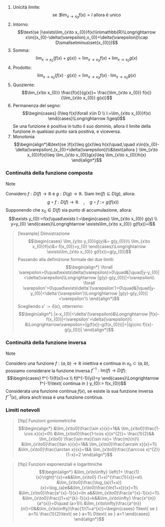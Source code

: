 1. Unicità limite: $$\text{se }\exists\lim_{x\to x_{0}}f(x)=l\text{ allora è unico}$$
2. Intorno: $$\text{se }\exists\lim_{x\to x_{0}}f(x)\in\mathbb{R}\Longrightarrow x\in((x_{0}-\delta(\varepsilon),x_{0}+\delta(\varepsilon))\cap D\smallsetminus\set{x_{0}})$$
3. Somma: $$\lim_{x\to x_{0}}(f(x)+g(x))=\lim_{x\to x_{0}}f(x)+\lim_{x\to x_{0}}g(x)$$
4. Prodotto: $$\lim_{x\to x_{0}}(f(x)\cdot g(x))=\lim_{x\to x_{0}}f(x)\cdot \lim_{x\to x_{0}}g(x)$$
5. Quoziente: $$\lim_{x\to x_{0}} \frac{f(x)}{g(x)}= \frac{\lim_{x\to x_{0}} f(x)}{\lim_{x\to x_{0}} g(x)}$$
6. Permanenza del segno: $$\begin{cases}
0\leq f(x)\forall x\in D \\
l:=\lim_{x\to x_{0}}f(x)
\end{cases}\Longrightarrow l\geq0$$
Se una funzione è positiva in tutto il suo dominio, allora il limite della funzione in qualsiasi punto sarà positiva, e viceversa.
7. Monotonia
$$\begin{align*}&\text{se }f(x)\leq g(x)\leq h(x)\quad,\quad x\in((x_{0}-\delta(\varepsilon),(x_{0}+\delta(\varepsilon))\\&\text{allora } \lim_{x\to x_{0}}f(x)\leq \lim_{x\to x_{0}}g(x)\leq \lim_{x\to x_{0}}h(x)
\end{align*}$$

### Continuità della funzione composta
>[!note]
>Considero $f: D(f)\to\mathbb{R}$ e $g: D(g)\to\mathbb{R}$. Siam $\text{Im}(f)\subseteq D(g)$, allora: 
>$$g\circ f:D(f)\to\mathbb{R}\quad,\quad g\circ f:=g(f(x))$$
>Supponendo che $x_{0}\in D(f)$ sia punto di accumulazione, allora:
>$$\exists y_{0}:=f(x)\quad\exists l:=\begin{cases}
\lim_{x\to x_{0}} g(y) \\
y=y_{0}
\end{cases}\Longrightarrow \exists\lim_{x\to x_{0}} g(f(x))=l$$

>[!example] Dimostrazione
>$$\begin{cases}
>\lim_{y\to y_{0}}g(y)&= g(y_{0})\\
>\lim_{x\to x_{0}}f(x)&= f(x_{0})=y_{0}
>\end{cases}\Longrightarrow \exists\lim_{x\to x_{0}} g(f(x))=g(y_{0})$$
>Passando alla definizione formale dei due limiti: $$\begin{align*}
>\forall \varepsilon>0\quad\exists\delta(\varepsilon)>0\quad&|\quad|y-y_{0}|<\delta(\varepsilon)\Longrightarrow |g(y)-g(y_{0})|<\varepsilon\\
>\forall \varepsilon'>0\quad\exists\delta'(\varepsilon')>0\quad&|\quad|y-y_{0}|<\delta'(\varepsilon')\Longrightarrow |g(y)-g(y_{0})|<\varepsilon'\\
>\end{align*}$$
>Scegliendo $\varepsilon':=\delta(\varepsilon)$, otterremo: $$\begin{align*}
|x-x_{0}|<\delta'(\varepsilon)&\Longrightarrow |f(x)-f(x_{0})|<\varepsilon'=\delta(\varepsilon)\\
&\Longrightarrow\varepsilon>|g(f(x))-g(f(x_{0}))|=|(g\circ f)(x)-g(y_{0})|
\end{align*}$$

### Continuità della funzione inversa
>[!note]
>Considero una funzione $f:(a,b)\to\mathbb{R}$ iniettiva e continua in $x_{0}\subset(a,b)$, possiamo considerare la funzione inversa $f^{-1}: \text{Im}(f)\to D(f)$:
>$$\begin{cases}
f^{-1}(f(x))=x \\
f(f^{-1}(y))=y
\end{cases}\Longrightarrow f^{-1}\text{ continua in } y_{0}:= f(x_{0})$$
>Considerata una funzione continua $f(x)$, se esiste la sua funzione inversa $f^{-1}(x)$, allora anch'essa è una funzione continua.
### Limiti notevoli

>[!tip] Funzioni goniometriche
>$$\begin{align*}
&\lim_{x\to0}\frac{\sin x}{x}=1&&
\lim_{x\to0}\frac{1-\cos x}{x}=0\\
&\lim_{x\to0}\frac{1-\cos x}{x^{2}}= \frac{1}{2}&&
\lim_{x\to0} \frac{\sin mx}{\sin nx}= \frac{m}{n}\\
&\lim_{x\to0}\frac{\tan x}{x}=1&&
\lim_{x\to0}\frac{\arcsin x}{x}=1\\
&\lim_{x\to0}\frac{\arctan x}{x}=1&&
\lim_{x\to0}\frac{(\arccos x)^{2}}{1-x}=2
\end{align*}$$

>[!tip] Funzioni esponenziali e logaritmiche
>$$\begin{align*}
&\lim_{x\to\infty} \left(1+ \frac{1}{x}\right)^{x}=e&&\lim_{x\to0} (1+x)^{\frac{1}{x}}=e\\
&\lim_{x\to0}\frac{\log_{a}(1+x)}{x}=\log_{a}e&&\lim_{x\to0}\frac{\ln(1+x)}{x}=1\\
&\lim_{x\to0}\frac{a^{x}-1}{x}=\ln a&&\lim_{x\to0}\frac{e^{x}-1}{x}=1\\
&\lim_{x\to0}\frac{(1+x)^{k}-1}{x}=k&&\lim_{x\to\infty} \frac{x^{n}}{a^{x}}=0\quad (a>1)\\
&\lim_{x\to\infty}\frac{a^{n}}{n!}=0&&\lim_{x\to\infty}\frac{1}{1+a^{x}}=\begin{cases}
1\text{ se } a<1\\
\frac{1}{2}\text{ se } a=1\\
0\text{ se } a>1
\end{cases}
\end{align*}$$

